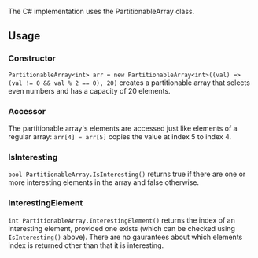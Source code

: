 The C# implementation uses the PartitionableArray class.

## Usage

### Constructor

`PartitionableArray<int> arr = new PartitionableArray<int>((val) => (val != 0 && val % 2 == 0), 20)` creates a partitionable array that selects even numbers and has a capacity of 20 elements.

### Accessor

The partitionable array's elements are accessed just like elements of a regular array: `arr[4] = arr[5]` copies the value at index 5 to index 4.

### IsInteresting

`bool PartitionableArray.IsInteresting()` returns true if there are one or more interesting elements in the array and false otherwise.

### InterestingElement

`int PartitionableArray.InterestingElement()` returns the index of an interesting element, provided one exists (which can be checked using `IsInteresting()` above). There are no gaurantees about which elements index is returned other than that it is interesting.